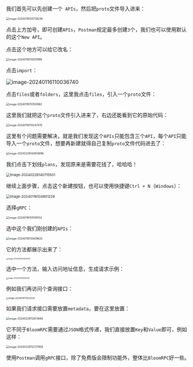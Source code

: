 我们首先可以先创建一个` APIs`，然后把`proto`文件导入进来：

<img src="image/image-20240116105739256.png" alt="image-20240116105739256" style="zoom:50%;" />

点击上方加号，即可创建`APIs`，`Postman`规定最多创建`3`个，我们也可以使用默认的这个`New API`。

点击这个地方可以给它改名：

<img src="image/image-20240116110001998.png" alt="image-20240116110001998" style="zoom:50%;" />



点击`import`：

![image-20240116110036740](image/image-20240116110036740.png)

点击`files`或者`folders`，这里我点击`files`，引入一个`proto`文件：

<img src="image/image-20240116110100962.png" alt="image-20240116110100962" style="zoom:50%;" />

这里我们就把这个`proto`文件引入进来了，右边还能看到它的原始代码：

<img src="image/image-20240116110247476.png" alt="image-20240116110247476" style="zoom: 50%;" />

这里有个问题需要解决，就是我们发现这个`APIs`只能包含三个`API`，每个`API`只能导入一个`proto`文件，想要再新建就得自己复制`proto`文件代码进去了：

<img src="image/image-20240228140614696.png" alt="image-20240228140614696" style="zoom:50%;" />

我们点击下划线`plans`，发现原来是需要花钱了，哈哈哈！

<img src="image/image-20240228140715501.png" alt="image-20240228140715501" style="zoom:67%;" />

继续上面步骤，点击这个新建按钮，也可以使用快捷键`Ctrl + N`（`Windows`）：

<img src="image/image-20240116104801228.png" alt="image-20240116104801228" style="zoom:67%;" />

选择`gRPC`：

<img src="image/image-20240116105109134.png" alt="image-20240116105109134" style="zoom: 50%;" />

选中这个我们刚创建的`APIs`：

<img src="image/image-20240116110409625.png" alt="image-20240116110409625" style="zoom: 50%;" />

它的方法都展示出来了：

<img src="image/image-20240116110428479.png" alt="image-20240116110428479" style="zoom:33%;" />

选中一个方法，输入访问地址信息，生成请求示例：

<img src="image/image-20240116110815474.png" alt="image-20240116110815474" style="zoom:33%;" />

例如我们再访问个查询接口：

<img src="image/image-20240116111023529.png" alt="image-20240116111023529" style="zoom: 40%;" />

如果我们请求接口需要放置`metadata`，要在这里放置：

<img src="image/image-20240229112613646.png" alt="image-20240229112613646" style="zoom: 50%;" />

它不同于`BloomRPC`需要通过`JSON`格式传递，我们直接放置`Key`和`Value`即可，例如这样：

<img src="image/image-20240229112737856.png" alt="image-20240229112737856" style="zoom:50%;" />

使用`Postman`调用`gRPC`接口，除了免费版会限制功能外，整体比`BloomRPC`好一些。